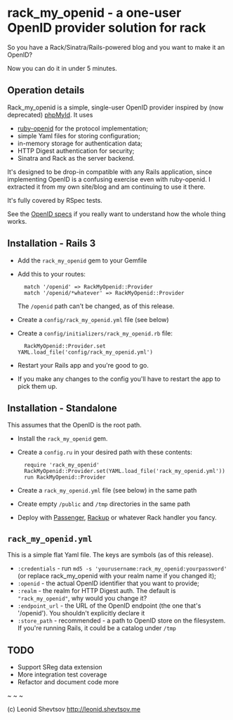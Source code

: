 # rack_my_openid - a one-user OpenID provider solution for rack

So you have a Rack/Sinatra/Rails-powered blog and you want to make it an OpenID?

Now you can do it in under 5 minutes.

## Operation details

Rack_my_openid is a simple, single-user OpenID provider inspired by (now deprecated) [phpMyId](http://siege.org/phpmyid.php). It uses 

* [ruby-openid](https://github.com/openid/ruby-openid) for the protocol implementation;
* simple Yaml files for storing configuration;
* in-memory storage for authentication data;
* HTTP Digest authentication for security;
* Sinatra and Rack as the server backend.

It's designed to be drop-in compatible with any Rails application, since implementing OpenID is a confusing exercise even with ruby-openid. I extracted it from my own site/blog and am continuing to use it there.

It's fully covered by RSpec tests.

See the [OpenID specs](http://openid.net/specs/openid-authentication-2_0.html) if you really want to understand how the whole thing works.

## Installation - Rails 3

* Add the `rack_my_openid` gem to your Gemfile
* Add this to your routes:

        match '/openid' => RackMyOpenid::Provider 
        match '/openid/*whatever' => RackMyOpenid::Provider 

    The `/openid` path can't be changed, as of this release.

* Create a `config/rack_my_openid.yml` file (see below)
* Create a `config/initializers/rack_my_openid.rb` file:

        RackMyOpenid::Provider.set YAML.load_file('config/rack_my_openid.yml')

* Restart your Rails app and you're good to go.
* If you make any changes to the config you'll have to restart the app to pick them up.

## Installation - Standalone

This assumes that the OpenID is the root path.

* Install the `rack_my_openid` gem.
* Create a `config.ru` in your desired path with these contents:

        require 'rack_my_openid'
        RackMyOpenid::Provider.set(YAML.load_file('rack_my_openid.yml'))
        run RackMyOpenid::Provider

* Create a `rack_my_openid.yml` file (see below) in the same path
* Create empty `/public` and `/tmp` directories in the same path
* Deploy with [Passenger](http://www.modrails.com/documentation/Users%20guide%20Nginx.html#deploying_a_rack_app), [Rackup](https://github.com/rack/rack/wiki/(tutorial)-rackup-howto) or whatever Rack handler you fancy. 

## `rack_my_openid.yml`

This is a simple flat Yaml file. The keys are symbols (as of this release).

* `:credentials` - run `md5 -s 'yourusername:rack_my_openid:yourpassword'` (or replace rack_my_openid with your realm name if you changed it);
* `:openid` - the actual OpenID identifier that you want to provide;
* `:realm` - the realm for HTTP Digest auth. The default is `"rack_my_openid"`, why would you change it?
* `:endpoint_url` - the URL of the OpenID endpoint (the one that's '/openid'). You shouldn't explicitly declare it
* `:store_path` - recommended - a path to OpenID store on the filesystem. If you're running Rails, it could be a catalog under `/tmp`

## TODO

* Support SReg data extension
* More integration test coverage
* Refactor and document code more

~ ~ ~

(c) Leonid Shevtsov http://leonid.shevtsov.me
